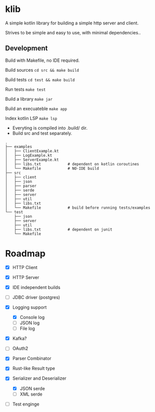# klib
A simple kotlin library for building a simple http server and client.

Strives to be simple and easy to use, with minimal dependencies..

## Development
Build with Makefile, no IDE required.

Build sources
`cd src && make build`

Build tests
`cd test && make build`

Run tests
`make test`

Build a library
`make jar`

Build an execuateble
`make app`

Index kotlin LSP
`make lsp`

- Everyting is compiled into .build/ dir.
- Build src and test separately.


```
.
├── examples
│   ├── ClientExample.kt    
│   ├── LogExample.kt       
│   ├── ServerExample.kt    
│   ├── libs.txt            # dependent on kotlin coroutines
│   └── Makefile            # NO-IDE build
├── src
│   ├── client
│   ├── json
│   ├── parser
│   ├── serde
│   ├── server
│   ├── util
│   ├── libs.txt
│   └── Makefile            # build before running tests/examples
└── test
    ├── json
    ├── server
    ├── util
    ├── libs.txt            # dependent on junit
    └── Makefile
```

# Roadmap
- [x] HTTP Client
- [x] HTTP Server
- [x] IDE independent builds
- [ ] JDBC driver (postgres)
- [x] Logging support
    - [x] Console log
    - [ ] JSON log
    - [ ] File log
- [x] Kafka?
- [ ] OAuth2
- [x] Parser Combinator
- [x] Rust-like Result type
- [x] Serializer and Deserializer
    - [x] JSON serde
    - [ ] XML serde
- [ ] Test enginge

